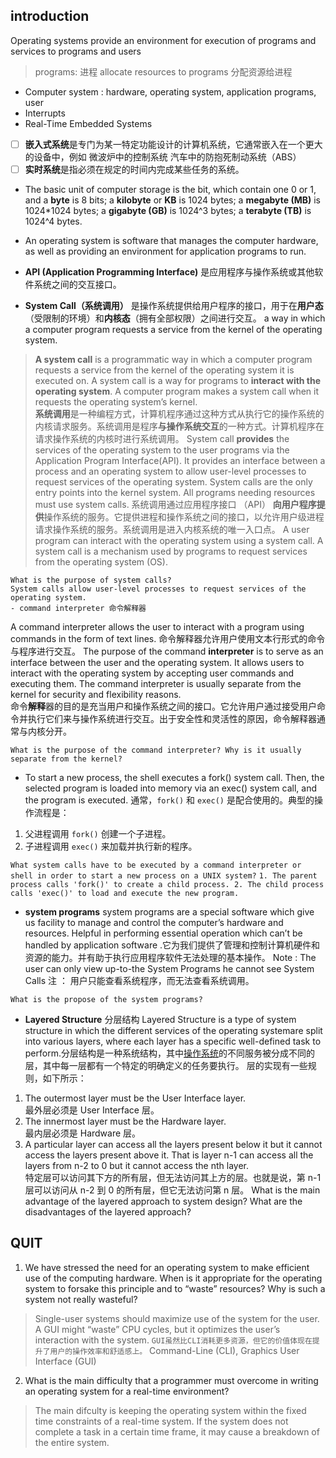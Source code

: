 

## introduction
Operating systems provide an environment for execution of programs and services to programs and users
> programs: 进程
> allocate resources to programs 分配资源给进程
 - Computer system :  hardware,  operating system,  application programs,  user
 - Interrupts
 - Real-Time Embedded Systems
> 
> 
 - [ ] **嵌入式系统**是专门为某一特定功能设计的计算机系统，它通常嵌入在一个更大的设备中，例如  微波炉中的控制系统  汽车中的防抱死制动系统（ABS）
 - [ ] **实时系统**是指必须在规定的时间内完成某些任务的系统。
 - The basic unit of computer storage is the bit, which contain one 0 or 1, and a **byte** is 8 bits; a **kilobyte** or **KB** is 1024 bytes; a **megabyte (MB)** is 1024*1024 bytes; a **gigabyte (GB)** is 1024^3 bytes; a **terabyte (TB)** is 1024^4 bytes.
 - An operating system is software that manages the computer hardware, as well as providing an environment for application programs to run.

- **API (Application Programming Interface)** 是应用程序与操作系统或其他软件系统之间的交互接口。
- **System Call（系统调用）** 是操作系统提供给用户程序的接口，用于在**用户态**（受限制的环境）和**内核态**（拥有全部权限）之间进行交互。
a way in which a computer program requests a service from the kernel of the operating system.
>****A system call**** is a programmatic way in which a computer program requests a service from the kernel of the operating system it is executed on. A system call is a way for programs to ****interact with the operating system****. A computer program makes a system call when it requests the operating system’s kernel.  
****系统调用****是一种编程方式，计算机程序通过这种方式从执行它的操作系统的内核请求服务。系统调用是程序****与操作系统交互****的一种方式。计算机程序在请求操作系统的内核时进行系统调用。
System call ****provides**** the services of the operating system to the user programs via the Application Program Interface(API). It provides an interface between a process and an operating system to allow user-level processes to request services of the operating system. System calls are the only entry points into the kernel system. All programs needing resources must use system calls.
系统调用通过应用程序接口 （API） ****向用户程序提供****操作系统的服务。它提供进程和操作系统之间的接口，以允许用户级进程请求操作系统的服务。系统调用是进入内核系统的唯一入口点。
A user program can interact with the operating system using a system call.
A system call is a mechanism used by programs to request services from the operating system (OS).

    What is the purpose of system calls?
    System calls allow user-level processes to request services of the operating system.
    - command interpreter 命令解释器
   A command interpreter allows the user to interact with a program using commands in the form of text lines. 命令解释器允许用户使用文本行形式的命令与程序进行交互。
   The purpose of the command **interpreter** is to serve as an interface between the user and the operating system. It allows users to interact with the operating system by accepting user commands and executing them. The command interpreter is usually separate from the kernel for security and flexibility reasons.  
命令**解释**器的目的是充当用户和操作系统之间的接口。它允许用户通过接受用户命令并执行它们来与操作系统进行交互。出于安全性和灵活性的原因，命令解释器通常与内核分开。

    What is the purpose of the command interpreter? Why is it usually separate from the kernel?
- To start a new process, the shell executes a fork() system call. Then, the selected program is loaded into memory via an exec() system call, and the program is executed.
通常，`fork()` 和 `exec()` 是配合使用的。典型的操作流程是：

1.  父进程调用 `fork()` 创建一个子进程。
2.  子进程调用 `exec()` 来加载并执行新的程序。

` What system calls have to be executed by a command interpreter or shell in order to start a new process on a UNIX system? `
`1. The parent process calls 'fork()' to create a child process.
2. The child process calls 'exec()' to load and execute the new program.`

- **system programs**
system programs are a special software which give us facility to manage and control the computer’s hardware and resources. Helpful in performing essential operation which can’t be handled by application software .它为我们提供了管理和控制计算机硬件和资源的能力。并有助于执行应用程序软件无法处理的基本操作。
Note : The user can only view up-to-the System Programs he cannot see System Calls 注 ： 用户只能查看系统程序，而无法查看系统调用。

 `What is the propose of the system programs?`

- **Layered Structure**  分层结构
Layered Structure is a type of system structure in which the different services of the operating systemare split into various layers, where each layer has a specific well-defined task to perform.分层结构是一种系统结构，其中[操作系统](https://www.geeksforgeeks.org/operating-systems/)的不同服务被分成不同的层，其中每一层都有一个特定的明确定义的任务要执行。
层的实现有一些规则，如下所示：
1.  The outermost layer must be the User Interface layer.  
    最外层必须是 User Interface 层。
2.  The innermost layer must be the Hardware layer.  
    最内层必须是 Hardware 层。
3.  A particular layer can access all the layers present below it but it cannot access the layers present above it. That is layer n-1 can access all the layers from n-2 to 0 but it cannot access the nth layer.  
    特定层可以访问其下方的所有层，但无法访问其上方的层。也就是说，第 n-1 层可以访问从 n-2 到 0 的所有层，但它无法访问第 n 层。
     What is the main advantage of the layered approach to system design? What are the disadvantages of the layered approach? 

## QUIT	
 1. We have stressed the need for an operating system to make efficient use of the computing hardware. When is it appropriate for the operating system to forsake this principle and to “waste” resources? Why is such a system not really wasteful?
> Single-user systems should maximize use of the system for the user. A GUI might “waste” CPU cycles, but it optimizes the user’s interaction with the system.
> `GUI虽然比CLI消耗更多资源，但它的价值体现在提升了用户的操作效率和舒适感上。`
> Command-Line  (CLI), Graphics  User  Interface  (GUI)
 2. What is the main difficulty that a programmer must overcome in writing an operating system for a real-time environment?
 >The main difculty is keeping the operating system within the fixed time constraints of a real-time system. If the system does not complete a task in a certain time frame, it may cause a breakdown of the entire system.



<!--stackedit_data:
eyJwcm9wZXJ0aWVzIjoidGl0bGU6IHBpY1xuYXV0aG9yOiBmZW
lcbiIsImRpc2N1c3Npb25zIjp7IjFDOFAxTWFuekFvSkZVTjki
Onsic3RhcnQiOjI4NTksImVuZCI6Mjk1MCwidGV4dCI6IldoYX
QgaXMgdGhlIHB1cnBvc2Ugb2YgdGhlIGNvbW1hbmQgaW50ZXJw
cmV0ZXI/IFdoeSBpcyBpdCB1c3VhbGx5IHNlcGFyYXRlIGZyb2
3igKYifSwiWDljSnBUOWRJTFYxcXZUYyI6eyJzdGFydCI6Mzg4
MywiZW5kIjozOTI4LCJ0ZXh0IjoiYFdoYXQgaXMgdGhlIHByb3
Bvc2Ugb2YgdGhlIHN5c3RlbSBwcm9ncmFtcz9gIn0sImhpYUU0
ZVdTTW9hUUpqM0wiOnsic3RhcnQiOjQ3MzUsImVuZCI6NDg1NS
widGV4dCI6IldoYXQgaXMgdGhlIG1haW4gYWR2YW50YWdlIG9m
IHRoZSBsYXllcmVkIGFwcHJvYWNoIHRvIHN5c3RlbSBkZXNpZ2
4/IFdoYXQgYXJlIHTigKYifX0sImNvbW1lbnRzIjp7Im5sMzd3
ZjhSR1NmVlUwejkiOnsiZGlzY3Vzc2lvbklkIjoiMUM4UDFNYW
56QW9KRlVOOSIsInN1YiI6ImdvOjEwNTI5MTMwNTUxMzgyOTk4
OTAwNyIsInRleHQiOiJJdCByZWFkcyBjb21tYW5kcyBmcm9tIH
RoZSB1c2VyIG9yIGEgZmlsZSBhbmQgZXhlY3V0ZXMgdGhlbSwg
dHVybmluZyB0aGVtIGludG8gb25lIG9yIG1vcmUgc3lzdGVtIG
NhbGxzLlxuICAgIEZvciBzZWN1cml0eSBhbmQgZmxleGliaWxp
dHksIGFuZCBpbnRlcnByZXRlciBtYXkvaXMgc3ViamVjdCB0by
BjaGFuZ2UuIiwiY3JlYXRlZCI6MTczNDg0ODU2MzkxNX0sIjlX
RDI0dmRNbWljSVE1dXAiOnsiZGlzY3Vzc2lvbklkIjoiWDljSn
BUOWRJTFYxcXZUYyIsInN1YiI6ImdvOjEwNTI5MTMwNTUxMzgy
OTk4OTAwNyIsInRleHQiOiJTeXN0ZW0gcHJvZ3JhbXMgY2FuIG
JlIHRob3VnaHQgb2YgYXMgYnVuZGxlcyBvZiB1c2VmdWwgc3lz
dGVtIGNhbGxzLiBUaGV5IHByb3ZpZGUgYmFzaWMgZnVuY3Rpb2
5hbGl0eSB0byB1c2VycyBzbyB0aGF0IHVzZXJzIGRvIG5vdCBu
ZWVkIHRvIHdyaXRlIHRoZWlyIG93biBwcm9ncmFtcyB0byBzb2
x2ZSBjb21tb24gcHJvYmxlbXMuXG7ns7vnu5/nqIvluo/lj6/k
u6XooqvnnIvkvZzmmK/mnInnlKjnmoTns7vnu5/osIPnlKjnmo
Tpm4blkIjjgILlroPku6zkuLrnlKjmiLfmj5Dkvpvln7rmnKzl
ip/og73vvIzkvb/nlKjmiLfml6DpnIDnvJblhpnoh6rlt7Hnmo
TnqIvluo/mnaXop6PlhrPluLjop4Hpl67popjjgIIiLCJjcmVh
dGVkIjoxNzM0ODQ4Njc2MzA4fSwiMjR5SFAzZmtTVndLUFBtNC
I6eyJkaXNjdXNzaW9uSWQiOiJoaWFFNGVXU01vYVFKajNMIiwi
c3ViIjoiZ286MTA1MjkxMzA1NTEzODI5OTg5MDA3IiwidGV4dC
I6IlRoZSBzeXN0ZW0gaXMgZWFzaWVyIHRvIGRlYnVnIGFuZCBt
b2RpZnkgYmVjYXVzZSBjaGFuZ2VzIGFmZmVjdCBvbmx5IGxpbW
l0ZWQgc2VjdGlvbnMgb2YgdGhlIHN5c3RlbS5cbmRpc2FkdmFu
dGFnZSB0byB0aGUgbGF5ZXJlZCBhcHByb2FjaCBpcyB0aGUgYX
Bvb3IgcGVyZm9ybWFuY2UuIiwiY3JlYXRlZCI6MTczNDg1MDA1
MDQ2OH0sImo4MVF0WVdxVHdkb3k2TXYiOnsiZGlzY3Vzc2lvbk
lkIjoiaGlhRTRlV1NNb2FRSmozTCIsInN1YiI6ImdvOjEwNTI5
MTMwNTUxMzgyOTk4OTAwNyIsInRleHQiOiJpdCBzZW5kcyBhIH
JlcXVlc3QgdGhhdCBoYXMgdG8gdHJhdmVsIHRocm91Z2ggYWxs
IHRoZSBsYXllcnMgcHJlc2VudCBpbiBiZXR3ZWVuIHRoZSB0d2
8gaW50ZXJhY3RpbmcgbGF5ZXJzLiIsImNyZWF0ZWQiOjE3MzQ4
NTAxOTIzNDB9fSwiaGlzdG9yeSI6WzE3OTc0NTAwMTYsMTk0Nj
I2NDMwNCwtMTg3NTM2MjA2LDk2NDY1MzU0MCwtMTc3NDY1MDE4
OCwtMTQzMDc3OTMwLDE3MTA1NDk2OTEsLTIwMTEyNzAzODAsLT
E1MDE3OTUzODYsLTU0Nzc5ODU0OCw3NDIzMzAzMjMsNjg4OTEy
NDM0LDIwMDc5NTg4NjMsLTY4Nzc4OTg0Miw0MjAzMTEwNzldfQ
==
-->